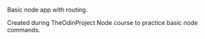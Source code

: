 Basic node app with routing.

Created during TheOdinProject Node course to practice basic node commands.
